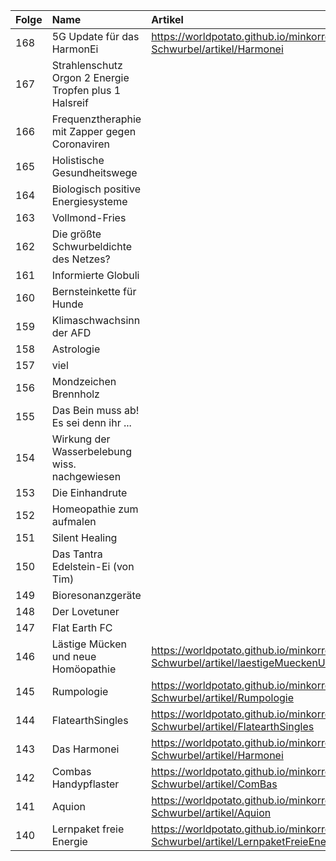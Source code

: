 | Folge | Name | Artikel | 
|:------|:-----|:--------|
| 168   | 5G Update für das HarmonEi | https://worldpotato.github.io/minkorrekter-Schwurbel/artikel/Harmonei
| 167   | Strahlenschutz Orgon 2 Energie Tropfen plus 1 Halsreif |
| 166   | Frequenztheraphie mit Zapper gegen Coronaviren |
| 165   | Holistische Gesundheitswege |
| 164   | Biologisch positive Energiesysteme |
| 163   | Vollmond-Fries |
| 162   | Die größte Schwurbeldichte des Netzes? |
| 161   | Informierte Globuli |
| 160   | Bernsteinkette für Hunde |
| 159   | Klimaschwachsinn der AFD |
| 158   | Astrologie |
| 157   | viel |
| 156   | Mondzeichen Brennholz |
| 155   | Das Bein muss ab! Es sei denn ihr ... |
| 154   | Wirkung der Wasserbelebung wiss. nachgewiesen |
| 153   | Die Einhandrute |
| 152   | Homeopathie zum aufmalen |
| 151   | Silent Healing |
| 150   | Das Tantra Edelstein-Ei (von Tim) |
| 149   | Bioresonanzgeräte |
| 148   | Der Lovetuner |
| 147   | Flat Earth FC |
| 146   | Lästige Mücken und neue Homöopathie | https://worldpotato.github.io/minkorrekter-Schwurbel/artikel/laestigeMueckenUndNeueHomoeopathie
| 145   | Rumpologie | https://worldpotato.github.io/minkorrekter-Schwurbel/artikel/Rumpologie
| 144   | FlatearthSingles | https://worldpotato.github.io/minkorrekter-Schwurbel/artikel/FlatearthSingles
| 143   | Das Harmonei | https://worldpotato.github.io/minkorrekter-Schwurbel/artikel/Harmonei
| 142   | Combas Handypflaster | https://worldpotato.github.io/minkorrekter-Schwurbel/artikel/ComBas
| 141   | Aquion | https://worldpotato.github.io/minkorrekter-Schwurbel/artikel/Aquion
| 140   | Lernpaket freie Energie | https://worldpotato.github.io/minkorrekter-Schwurbel/artikel/LernpaketFreieEnergie
